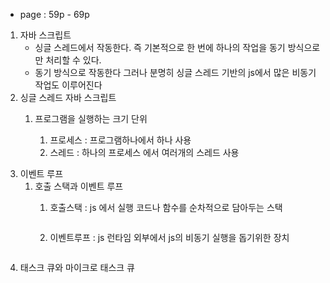 - page : 59p - 69p

1. 자바 스크립트
   - 싱글 스레드에서 작동한다. 즉 기본적으로 한 번에 하나의 작업을 동기 방식으로만 처리할 수 있다.
   - 동기 방식으로 작동한다 그러나 분명히 싱글 스레드 기반의 js에서 많은 비동기 작업도 이루어진다
2. 싱글 스레드 자바 스크립트
   1. 프로그램을 실행하는 크기 단위

      1. 프로세스 : 프로그램하나에서 하나 사용
      2. 스레드 : 하나의 프로세스 에서 여러개의 스레드 사용

      [](https://inpa.tistory.com/entry/👩‍💻-프로세스-⚔️-쓰레드-차이)
3. 이벤트 루프
   1. 호출 스택과 이벤트 루프
      1. 호출스택 : js 에서 실행 코드나 함수를 순차적으로 담아두는 스택

         ```jsx

         ```

      2. 이벤트루프 : js 런타임 외부에서 js의 비동기 실행을 돕기위한 장치

         ```jsx

         ```
4. 태스크 큐와 마이크로 태스크 큐
